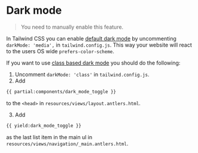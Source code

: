# Dark mode

> You need to manually enable this feature.

In Tailwind CSS you can enable [default dark mode](https://tailwindcss.com/docs/dark-mode) by uncommenting `darkMode: 'media',` in `tailwind.config.js`. This way your website will react to the users OS wide `prefers-color-scheme`.

If you want to use [class based dark mode](https://tailwindcss.com/docs/dark-mode#toggling-dark-mode-manually) you should do the following:

1. Uncomment `darkMode: 'class'` in `tailwind.config.js`.
2. Add

```html
{{ partial:components/dark_mode_toggle }}
```
to the `<head>` in `resources/views/layout.antlers.html`.

3. Add

```html
{{ yield:dark_mode_toggle }}
```
as the last list item in the main ul in `resources/views/navigation/_main.antlers.html`.
